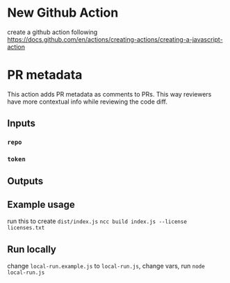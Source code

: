 # New Github Action
create a github action following https://docs.github.com/en/actions/creating-actions/creating-a-javascript-action

# PR metadata

This action adds PR metadata as comments to PRs. This way reviewers have more contextual info while reviewing the code diff.

## Inputs

### `repo`

### `token`

## Outputs


## Example usage

run this to create `dist/index.js` 
```ncc build index.js --license licenses.txt```

## Run locally
change `local-run.example.js` to `local-run.js`, change vars, run `node local-run.js`